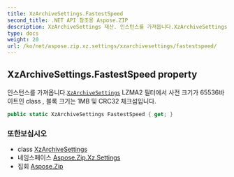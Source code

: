 ```yaml
---
title: XzArchiveSettings.FastestSpeed
second_title: .NET API 참조용 Aspose.ZIP
description: XzArchiveSettings 재산. 인스턴스를 가져옵니다.XzArchiveSettings LZMA2 필터에서 사전 크기가 65536바이트인 class  블록 크기는 1MB 및 CRC32 체크섬입니다.
type: docs
weight: 20
url: /ko/net/aspose.zip.xz.settings/xzarchivesettings/fastestspeed/
---
```

## XzArchiveSettings.FastestSpeed property

인스턴스를 가져옵니다.[`XzArchiveSettings`](../) LZMA2 필터에서 사전 크기가 65536바이트인 class , 블록 크기는 1MB 및 CRC32 체크섬입니다.

```csharp
public static XzArchiveSettings FastestSpeed { get; }
```

### 또한보십시오

* class [XzArchiveSettings](../)
* 네임스페이스 [Aspose.Zip.Xz.Settings](../../xzarchivesettings/)
* 집회 [Aspose.Zip](../../../)


